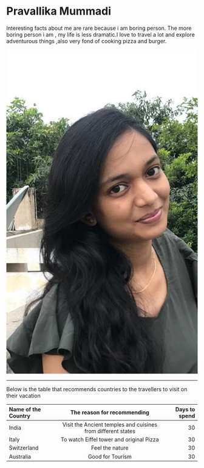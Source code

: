 # Pravallika Mummadi

Interesting facts about me are rare because i am boring person. The more boring person i am , my life is less dramatic.I love to travel a lot and explore adventurous things ,also very fond of cooking pizza and burger.

 ![Image](aboutPIC.JPG)

 ***************
 Below is the table that recommends countries to the travellers to visit on their vacation

 |Name of the Country|The reason for recommending|Days to spend|
| :--- | :---: | ---: |
 | India | Visit the Ancient temples and cuisines from different states | 30 |
 | Italy | To watch Eiffel tower and original Pizza | 30|
 | Switzerland | Feel the nature | 30 |
 | Australia | Good for Tourism | 30 |


